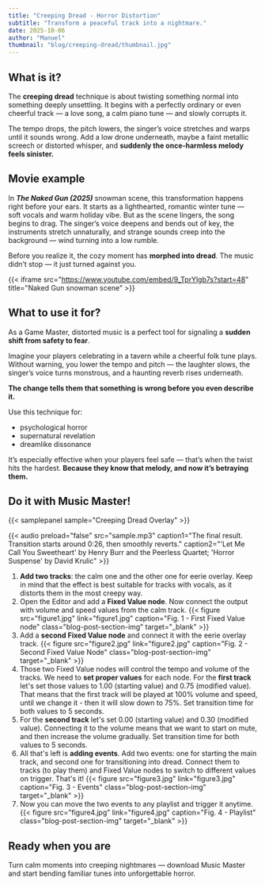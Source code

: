 ```yaml
---
title: "Creeping Dread - Horror Distortion"
subtitle: "Transform a peaceful track into a nightmare."
date: 2025-10-06
author: "Manuel"
thumbnail: "blog/creeping-dread/thumbnail.jpg"
---
```


## What is it?

The **creeping dread** technique is about twisting something normal into something deeply unsettling. It begins with a perfectly ordinary or even cheerful track — a love song, a calm piano tune — and slowly corrupts it.

The tempo drops, the pitch lowers, the singer’s voice stretches and warps until it sounds wrong. Add a low drone underneath, maybe a faint metallic screech or distorted whisper, and **suddenly the once-harmless melody feels sinister.**

## Movie example

In ***The Naked Gun (2025)*** snowman scene, this transformation happens right before your ears. It starts as a lighthearted, romantic winter tune — soft vocals and warm holiday vibe. But as the scene lingers, the song begins to drag. The singer’s voice deepens and bends out of key, the instruments stretch unnaturally, and strange sounds creep into the background — wind turning into a low rumble. 

Before you realize it, the cozy moment has **morphed into dread**. The music didn’t stop — it just turned against you.

{{< iframe src="https://www.youtube.com/embed/9_TprYlgb7s?start=48" title="Naked Gun snowman scene" >}}

## What to use it for?

As a Game Master, distorted music is a perfect tool for signaling a **sudden shift from safety to fear**. 

Imagine your players celebrating in a tavern while a cheerful folk tune plays. Without warning, you lower the tempo and pitch — the laughter slows, the singer’s voice turns monstrous, and a haunting reverb rises underneath. 

**The change tells them that something is wrong before you even describe it.**

Use this technique for:
- psychological horror
- supernatural revelation
- dreamlike dissonance

It’s especially effective when your players feel safe — that’s when the twist hits the hardest. **Because they know that melody, and now it’s betraying them.**

## Do it with Music Master!

{{< samplepanel sample="Creeping Dread Overlay" >}}

{{< audio preload="false" src="sample.mp3" caption1="The final result. Transition starts around 0:26, then smoothly reverts." caption2="'Let Me Call You Sweetheart' by Henry Burr and the Peerless Quartet; 'Horror Suspense' by David Krulic" >}}

1. **Add two tracks**: the calm one and the other one for eerie overlay. Keep in mind that the effect is best suitable for tracks with vocals, as it distorts them in the most creepy way.
1. Open the Editor and add a **Fixed Value node**. Now connect the output with volume and speed values from the calm track. {{< figure src="figure1.jpg" link="figure1.jpg" caption="Fig. 1 - First Fixed Value node" class="blog-post-section-img" target="_blank" >}}
1. Add a **second Fixed Value node** and connect it with the eerie overlay track. {{< figure src="figure2.jpg" link="figure2.jpg" caption="Fig. 2 - Second Fixed Value Node" class="blog-post-section-img" target="_blank" >}}
1. Those two Fixed Value nodes will control the tempo and volume of the tracks. We need to **set proper values** for each node. For the **first track** let's set those values to 1.00 (starting value) and 0.75 (modified value). That means that the first track will be played at 100% volume and speed, until we change it - then it will slow down to 75%. Set transition time for both values to 5 seconds.
1. For the **second track** let's set 0.00 (starting value) and 0.30 (modified value). Connecting it to the volume means that we want to start on mute, and then increase the volume gradually. Set transition time for both values to 5 seconds.
1. All that's left is **adding events**. Add two events: one for starting the main track, and second one for transitioning into dread. Connect them to tracks (to play them) and Fixed Value nodes to switch to different values on trigger. That's it! {{< figure src="figure3.jpg" link="figure3.jpg" caption="Fig. 3 - Events" class="blog-post-section-img" target="_blank" >}}
1. Now you can move the two events to any playlist and trigger it anytime. {{< figure src="figure4.jpg" link="figure4.jpg" caption="Fig. 4 - Playlist" class="blog-post-section-img" target="_blank" >}}

## Ready when you are

Turn calm moments into creeping nightmares — download Music Master and start bending familiar tunes into unforgettable horror.